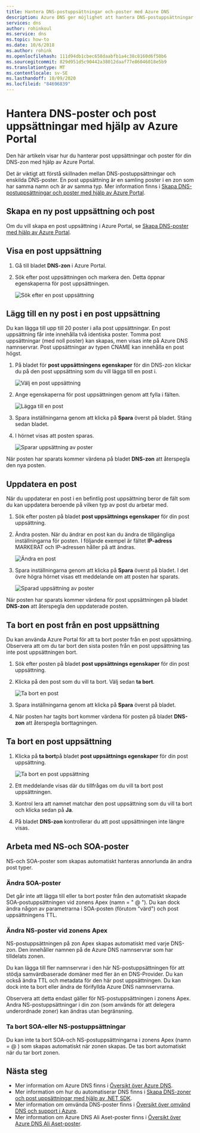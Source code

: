 ```yaml
---
title: Hantera DNS-postuppsättningar och-poster med Azure DNS
description: Azure DNS ger möjlighet att hantera DNS-postuppsättningar och-poster när du är värd för din domän.
services: dns
author: rohinkoul
ms.service: dns
ms.topic: how-to
ms.date: 10/6/2018
ms.author: rohink
ms.openlocfilehash: 111d94db1cbec658daabfb1a4c38c8160d6f50b6
ms.sourcegitcommit: 829d951d5c90442a38012daaf77e86046018e5b9
ms.translationtype: MT
ms.contentlocale: sv-SE
ms.lasthandoff: 10/09/2020
ms.locfileid: "84696839"
---
```

# <a name="manage-dns-records-and-record-sets-by-using-the-azure-portal"></a>Hantera DNS-poster och post uppsättningar med hjälp av Azure Portal

Den här artikeln visar hur du hanterar post uppsättningar och poster för din DNS-zon med hjälp av Azure Portal.

Det är viktigt att förstå skillnaden mellan DNS-postuppsättningar och enskilda DNS-poster. En post uppsättning är en samling poster i en zon som har samma namn och är av samma typ. Mer information finns i [Skapa DNS-postuppsättningar och poster med hjälp av Azure Portal](dns-getstarted-create-recordset-portal.md).

## <a name="create-a-new-record-set-and-record"></a>Skapa en ny post uppsättning och post

Om du vill skapa en post uppsättning i Azure Portal, se [Skapa DNS-poster med hjälp av Azure Portal](dns-getstarted-create-recordset-portal.md).

## <a name="view-a-record-set"></a>Visa en post uppsättning

1. Gå till bladet **DNS-zon** i Azure Portal.
2. Sök efter post uppsättningen och markera den. Detta öppnar egenskaperna för post uppsättningen.

    ![Sök efter en post uppsättning](./media/dns-operations-recordsets-portal/searchset500.png)

## <a name="add-a-new-record-to-a-record-set"></a>Lägg till en ny post i en post uppsättning

Du kan lägga till upp till 20 poster i alla post uppsättningar. En post uppsättning får inte innehålla två identiska poster. Tomma post uppsättningar (med noll poster) kan skapas, men visas inte på Azure DNS namnservrar. Post uppsättningar av typen CNAME kan innehålla en post högst.

1. På bladet för **post uppsättningens egenskaper** för din DNS-zon klickar du på den post uppsättning som du vill lägga till en post i.

    ![Välj en post uppsättning](./media/dns-operations-recordsets-portal/selectset500.png)

2. Ange egenskaperna för post uppsättningen genom att fylla i fälten.

    ![Lägga till en post](./media/dns-operations-recordsets-portal/addrecord500.png)

3. Spara inställningarna genom att klicka på **Spara** överst på bladet. Stäng sedan bladet.
4. I hörnet visas att posten sparas.

    ![Sparar uppsättning av poster](./media/dns-operations-recordsets-portal/saving150.png)

När posten har sparats kommer värdena på bladet **DNS-zon** att återspegla den nya posten.

## <a name="update-a-record"></a>Uppdatera en post

När du uppdaterar en post i en befintlig post uppsättning beror de fält som du kan uppdatera beroende på vilken typ av post du arbetar med.

1. Sök efter posten på bladet **post uppsättnings egenskaper** för din post uppsättning.
2. Ändra posten. När du ändrar en post kan du ändra de tillgängliga inställningarna för posten. I följande exempel är fältet **IP-adress** MARKERAT och IP-adressen håller på att ändras.

    ![Ändra en post](./media/dns-operations-recordsets-portal/modifyrecord500.png)

3. Spara inställningarna genom att klicka på **Spara** överst på bladet. I det övre högra hörnet visas ett meddelande om att posten har sparats.

    ![Sparad uppsättning av poster](./media/dns-operations-recordsets-portal/saved150.png)

När posten har sparats kommer värdena för post uppsättningen på bladet **DNS-zon** att återspegla den uppdaterade posten.

## <a name="remove-a-record-from-a-record-set"></a>Ta bort en post från en post uppsättning

Du kan använda Azure Portal för att ta bort poster från en post uppsättning. Observera att om du tar bort den sista posten från en post uppsättning tas inte post uppsättningen bort.

1. Sök efter posten på bladet **post uppsättnings egenskaper** för din post uppsättning.
2. Klicka på den post som du vill ta bort. Välj sedan **ta bort**.

    ![Ta bort en post](./media/dns-operations-recordsets-portal/removerecord500.png)

3. Spara inställningarna genom att klicka på **Spara** överst på bladet.
4. När posten har tagits bort kommer värdena för posten på bladet **DNS-zon** att återspegla borttagningen.

## <a name="delete-a-record-set"></a><a name="delete"></a>Ta bort en post uppsättning

1. Klicka på **ta bort**på bladet **post uppsättnings egenskaper** för din post uppsättning.

    ![Ta bort en post uppsättning](./media/dns-operations-recordsets-portal/deleterecordset500.PNG)

2. Ett meddelande visas där du tillfrågas om du vill ta bort post uppsättningen.
3. Kontrol lera att namnet matchar den post uppsättning som du vill ta bort och klicka sedan på **Ja**.
4. På bladet **DNS-zon** kontrollerar du att post uppsättningen inte längre visas.

## <a name="work-with-ns-and-soa-records"></a>Arbeta med NS-och SOA-poster

NS-och SOA-poster som skapas automatiskt hanteras annorlunda än andra post typer.

### <a name="modify-soa-records"></a>Ändra SOA-poster

Det går inte att lägga till eller ta bort poster från den automatiskt skapade SOA-postuppsättningen vid zonens Apex (namn = " \@ "). Du kan dock ändra någon av parametrarna i SOA-posten (förutom "värd") och post uppsättningens TTL.

### <a name="modify-ns-records-at-the-zone-apex"></a>Ändra NS-poster vid zonens Apex

NS-postuppsättningen på zon Apex skapas automatiskt med varje DNS-zon. Den innehåller namnen på de Azure DNS namnservrar som har tilldelats zonen.

Du kan lägga till fler namnservrar i den här NS-postuppsättningen för att stödja samvärdbaserade domäner med fler än en DNS-Provider. Du kan också ändra TTL och metadata för den här post uppsättningen. Du kan dock inte ta bort eller ändra de förifyllda Azure DNS namnservrarna.

Observera att detta endast gäller för NS-postuppsättningen i zonens Apex. Andra NS-postuppsättningar i din zon (som används för att delegera underordnade zoner) kan ändras utan begränsning.

### <a name="delete-soa-or-ns-record-sets"></a>Ta bort SOA-eller NS-postuppsättningar

Du kan inte ta bort SOA-och NS-postuppsättningarna i zonens Apex (namn = \@ ) som skapas automatiskt när zonen skapas. De tas bort automatiskt när du tar bort zonen.

## <a name="next-steps"></a>Nästa steg

* Mer information om Azure DNS finns i [Översikt över Azure DNS](dns-overview.md).
* Mer information om hur du automatiserar DNS finns i [Skapa DNS-zoner och post uppsättningar med hjälp av .NET SDK](dns-sdk.md).
* Mer information om omvända DNS-poster finns i [Översikt över omvänd DNS och support i Azure](dns-reverse-dns-overview.md).
* Mer information om Azure DNS Ali Aset-poster finns i [Översikt över Azure DNS Ali Aset-poster](dns-alias.md).
